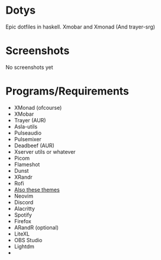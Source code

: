 # Dotys
Epic dotfiles in haskell.
Xmobar and Xmonad (And trayer-srg)

# Screenshots
  
  No screenshots yet

# Programs/Requirements

  - XMonad (ofcourse)
  - XMobar
  - Trayer (AUR)
  - Asla-utils
  - Pulseaudio
  - Pulsemixer
  - Deadbeef (AUR)
  - Xserver utils or whatever
  - Picom
  - Flameshot
  - Dunst
  - XRandr
  - Rofi
  - [Also these themes](https://github.com/adi1090x/rofi)
  - Neovim
  - Discord
  - Alacritty
  - Spotify
  - Firefox
  - ARandR (optional)
  - LiteXL
  - OBS Studio
  - Lightdm
  - 
